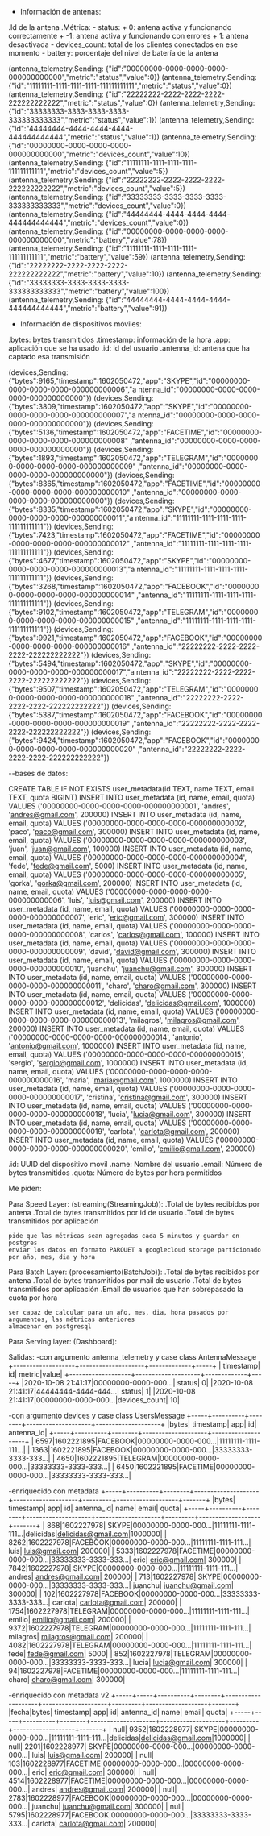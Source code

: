 - Información de antenas:

.Id de la antena
.Métrica:
    - status: +  0: antena activa y funcionando correctamente
              + -1: antena activa y funcionando con errores
              +  1: antena desactivada
    - devices_count: total de los clientes conectados en ese momento
    - battery: porcentaje del nivel de batería de la antena

(antenna_telemetry,Sending: {"id":"00000000-0000-0000-0000-000000000000","metric":"status","value":0})
(antenna_telemetry,Sending: {"id":"11111111-1111-1111-1111-111111111111","metric":"status","value":0})
(antenna_telemetry,Sending: {"id":"22222222-2222-2222-2222-222222222222","metric":"status","value":0})
(antenna_telemetry,Sending: {"id":"33333333-3333-3333-3333-333333333333","metric":"status","value":1})
(antenna_telemetry,Sending: {"id":"44444444-4444-4444-4444-444444444444","metric":"status","value":1})
(antenna_telemetry,Sending: {"id":"00000000-0000-0000-0000-000000000000","metric":"devices_count","value":10})
(antenna_telemetry,Sending: {"id":"11111111-1111-1111-1111-111111111111","metric":"devices_count","value":5})
(antenna_telemetry,Sending: {"id":"22222222-2222-2222-2222-222222222222","metric":"devices_count","value":5})
(antenna_telemetry,Sending: {"id":"33333333-3333-3333-3333-333333333333","metric":"devices_count","value":0})
(antenna_telemetry,Sending: {"id":"44444444-4444-4444-4444-444444444444","metric":"devices_count","value":0})
(antenna_telemetry,Sending: {"id":"00000000-0000-0000-0000-000000000000","metric":"battery","value":78})
(antenna_telemetry,Sending: {"id":"11111111-1111-1111-1111-111111111111","metric":"battery","value":59})
(antenna_telemetry,Sending: {"id":"22222222-2222-2222-2222-222222222222","metric":"battery","value":10})
(antenna_telemetry,Sending: {"id":"33333333-3333-3333-3333-333333333333","metric":"battery","value":100})
(antenna_telemetry,Sending: {"id":"44444444-4444-4444-4444-444444444444","metric":"battery","value":91})

- Información de dispositivos móviles:

.bytes: bytes transmitidos
.timestamp: información de la hora
.app: aplicación que se ha usado
.id: id del usuario
.antenna_id: antena que ha captado esa transmisión

(devices,Sending: {"bytes":9165,"timestamp":1602050472,"app":"SKYPE","id":"00000000-0000-0000-0000-000000000006","a
ntenna_id":"00000000-0000-0000-0000-000000000000"})
(devices,Sending: {"bytes":3809,"timestamp":1602050472,"app":"SKYPE","id":"00000000-0000-0000-0000-000000000007","a
ntenna_id":"00000000-0000-0000-0000-000000000000"})
(devices,Sending: {"bytes":5136,"timestamp":1602050472,"app":"FACETIME","id":"00000000-0000-0000-0000-000000000008"
,"antenna_id":"00000000-0000-0000-0000-000000000000"})
(devices,Sending: {"bytes":1893,"timestamp":1602050472,"app":"TELEGRAM","id":"00000000-0000-0000-0000-000000000009"
,"antenna_id":"00000000-0000-0000-0000-000000000000"})
(devices,Sending: {"bytes":8365,"timestamp":1602050472,"app":"FACETIME","id":"00000000-0000-0000-0000-000000000010"
,"antenna_id":"00000000-0000-0000-0000-000000000000"})
(devices,Sending: {"bytes":8335,"timestamp":1602050472,"app":"SKYPE","id":"00000000-0000-0000-0000-000000000011","a
ntenna_id":"11111111-1111-1111-1111-111111111111"})
(devices,Sending: {"bytes":7423,"timestamp":1602050472,"app":"FACETIME","id":"00000000-0000-0000-0000-000000000012"
,"antenna_id":"11111111-1111-1111-1111-111111111111"})
(devices,Sending: {"bytes":4677,"timestamp":1602050472,"app":"SKYPE","id":"00000000-0000-0000-0000-000000000013","a
ntenna_id":"11111111-1111-1111-1111-111111111111"})
(devices,Sending: {"bytes":3268,"timestamp":1602050472,"app":"FACEBOOK","id":"00000000-0000-0000-0000-000000000014"
,"antenna_id":"11111111-1111-1111-1111-111111111111"})
(devices,Sending: {"bytes":9102,"timestamp":1602050472,"app":"TELEGRAM","id":"00000000-0000-0000-0000-000000000015"
,"antenna_id":"11111111-1111-1111-1111-111111111111"})
(devices,Sending: {"bytes":9921,"timestamp":1602050472,"app":"FACEBOOK","id":"00000000-0000-0000-0000-000000000016"
,"antenna_id":"22222222-2222-2222-2222-222222222222"})
(devices,Sending: {"bytes":5494,"timestamp":1602050472,"app":"SKYPE","id":"00000000-0000-0000-0000-000000000017","a
ntenna_id":"22222222-2222-2222-2222-222222222222"})
(devices,Sending: {"bytes":9507,"timestamp":1602050472,"app":"TELEGRAM","id":"00000000-0000-0000-0000-000000000018"
,"antenna_id":"22222222-2222-2222-2222-222222222222"})
(devices,Sending: {"bytes":5387,"timestamp":1602050472,"app":"FACEBOOK","id":"00000000-0000-0000-0000-000000000019"
,"antenna_id":"22222222-2222-2222-2222-222222222222"})
(devices,Sending: {"bytes":9424,"timestamp":1602050472,"app":"FACEBOOK","id":"00000000-0000-0000-0000-000000000020"
,"antenna_id":"22222222-2222-2222-2222-222222222222"})

--bases de datos:

CREATE TABLE IF NOT EXISTS user_metadata(id TEXT, name TEXT, email TEXT, quota BIGINT)
INSERT INTO user_metadata (id, name, email, quota) VALUES ('00000000-0000-0000-0000-000000000001', 'andres', 'andres@gmail.com', 200000)
INSERT INTO user_metadata (id, name, email, quota) VALUES ('00000000-0000-0000-0000-000000000002', 'paco', 'paco@gmail.com', 300000)
INSERT INTO user_metadata (id, name, email, quota) VALUES ('00000000-0000-0000-0000-000000000003', 'juan', 'juan@gmail.com', 100000)
INSERT INTO user_metadata (id, name, email, quota) VALUES ('00000000-0000-0000-0000-000000000004', 'fede', 'fede@gmail.com', 5000)
INSERT INTO user_metadata (id, name, email, quota) VALUES ('00000000-0000-0000-0000-000000000005', 'gorka', 'gorka@gmail.com', 200000)
INSERT INTO user_metadata (id, name, email, quota) VALUES ('00000000-0000-0000-0000-000000000006', 'luis', 'luis@gmail.com', 200000)
INSERT INTO user_metadata (id, name, email, quota) VALUES ('00000000-0000-0000-0000-000000000007', 'eric', 'eric@gmail.com', 300000)
INSERT INTO user_metadata (id, name, email, quota) VALUES ('00000000-0000-0000-0000-000000000008', 'carlos', 'carlos@gmail.com', 100000)
INSERT INTO user_metadata (id, name, email, quota) VALUES ('00000000-0000-0000-0000-000000000009', 'david', 'david@gmail.com', 300000)
INSERT INTO user_metadata (id, name, email, quota) VALUES ('00000000-0000-0000-0000-000000000010', 'juanchu', 'juanchu@gmail.com', 300000)
INSERT INTO user_metadata (id, name, email, quota) VALUES ('00000000-0000-0000-0000-000000000011', 'charo', 'charo@gmail.com', 300000)
INSERT INTO user_metadata (id, name, email, quota) VALUES ('00000000-0000-0000-0000-000000000012', 'delicidas', 'delicidas@gmail.com', 1000000)
INSERT INTO user_metadata (id, name, email, quota) VALUES ('00000000-0000-0000-0000-000000000013', 'milagros', 'milagros@gmail.com', 200000)
INSERT INTO user_metadata (id, name, email, quota) VALUES ('00000000-0000-0000-0000-000000000014', 'antonio', 'antonio@gmail.com', 1000000)
INSERT INTO user_metadata (id, name, email, quota) VALUES ('00000000-0000-0000-0000-000000000015', 'sergio', 'sergio@gmail.com', 1000000)
INSERT INTO user_metadata (id, name, email, quota) VALUES ('00000000-0000-0000-0000-000000000016', 'maria', 'maria@gmail.com', 1000000)
INSERT INTO user_metadata (id, name, email, quota) VALUES ('00000000-0000-0000-0000-000000000017', 'cristina', 'cristina@gmail.com', 300000)
INSERT INTO user_metadata (id, name, email, quota) VALUES ('00000000-0000-0000-0000-000000000018', 'lucia', 'lucia@gmail.com', 300000)
INSERT INTO user_metadata (id, name, email, quota) VALUES ('00000000-0000-0000-0000-000000000019', 'carlota', 'carlota@gmail.com', 200000)
INSERT INTO user_metadata (id, name, email, quota) VALUES ('00000000-0000-0000-0000-000000000020', 'emilio', 'emilio@gmail.com', 200000)

.id: UUID del dispositivo movil
.name: Nombre del usuario
.email: Número de bytes transmitidos
.quota: Número de bytes por hora permitidos

Me piden:

Para Speed Layer: (streaming(StreamingJob)):
    .Total de bytes recibidos por antena
    .Total de bytes transmitidos por id de usuario
    .Total de bytes transmitidos por aplicación
    
    pide que las métricas sean agregadas cada 5 minutos y guardar en postgres
    enviar los datos en formato PARQUET a googlecloud storage particionado por año, mes, dia y hora

Para Batch Layer: (procesamiento(BatchJob)):
    .Total de bytes recibidos por antena
    .Total de bytes transmitidos por mail de usuario
    .Total de bytes transmitidos por aplicación
    .Email de usuarios que han sobrepasado la cuota por hora
    
    ser capaz de calcular para un año, mes, dia, hora pasados por argumentos, las métricas anteriores
    almacenar en postgresql

Para Serving layer: (Dashboard):


Salidas:
-con argumento antenna_telemetry y case class AntennaMessage
+-------------------+--------------------+-------------+-----+
|          timestamp|                  id|       metric|value|
+-------------------+--------------------+-------------+-----+
|2020-10-08 21:41:17|00000000-0000-000...|       status|    0|
|2020-10-08 21:41:17|44444444-4444-444...|       status|    1|
|2020-10-08 21:41:17|00000000-0000-000...|devices_count|   10|

-con argumento devices y case class UsersMessage
+-----+----------+--------+--------------------+--------------------+
|bytes| timestamp|     app|                  id|          antenna_id|
+-----+----------+--------+--------------------+--------------------+
| 6597|1602221895|FACEBOOK|00000000-0000-000...|11111111-1111-111...|
| 1363|1602221895|FACEBOOK|00000000-0000-000...|33333333-3333-333...|
| 4650|1602221895|TELEGRAM|00000000-0000-000...|33333333-3333-333...|
| 6450|1602221895|FACETIME|00000000-0000-000...|33333333-3333-333...|

-enriquecido con metadata
+-----+----------+--------+--------------------+--------------------+---------+-------------------+-------+
|bytes| timestamp|     app|                  id|          antenna_id|     name|              email|  quota|
+-----+----------+--------+--------------------+--------------------+---------+-------------------+-------+
|  868|1602227978|   SKYPE|00000000-0000-000...|11111111-1111-111...|delicidas|delicidas@gmail.com|1000000|
| 8262|1602227978|FACEBOOK|00000000-0000-000...|11111111-1111-111...|     luis|     luis@gmail.com| 200000|
| 5333|1602227978|FACETIME|00000000-0000-000...|33333333-3333-333...|     eric|     eric@gmail.com| 300000|
| 7842|1602227978|   SKYPE|00000000-0000-000...|11111111-1111-111...|   andres|   andres@gmail.com| 200000|
|  713|1602227978|   SKYPE|00000000-0000-000...|33333333-3333-333...|  juanchu|  juanchu@gmail.com| 300000|
|  102|1602227978|FACEBOOK|00000000-0000-000...|33333333-3333-333...|  carlota|  carlota@gmail.com| 200000|
| 1754|1602227978|TELEGRAM|00000000-0000-000...|11111111-1111-111...|   emilio|   emilio@gmail.com| 200000|
| 9372|1602227978|TELEGRAM|00000000-0000-000...|11111111-1111-111...| milagros| milagros@gmail.com| 200000|
| 4082|1602227978|TELEGRAM|00000000-0000-000...|11111111-1111-111...|     fede|     fede@gmail.com|   5000|
|  852|1602227978|TELEGRAM|00000000-0000-000...|33333333-3333-333...|    lucia|    lucia@gmail.com| 300000|
|   94|1602227978|FACETIME|00000000-0000-000...|11111111-1111-111...|    charo|    charo@gmail.com| 300000|

-enriquecido con metadata v2
+-----+-----+----------+--------+--------------------+--------------------+---------+-------------------+-------+
|fecha|bytes| timestamp|     app|                  id|          antenna_id|     name|              email|  quota|
+-----+-----+----------+--------+--------------------+--------------------+---------+-------------------+-------+
| null| 9352|1602228977|   SKYPE|00000000-0000-000...|11111111-1111-111...|delicidas|delicidas@gmail.com|1000000|
| null| 2201|1602228977|   SKYPE|00000000-0000-000...|00000000-0000-000...|     luis|     luis@gmail.com| 200000|
| null|  103|1602228977|FACETIME|00000000-0000-000...|00000000-0000-000...|     eric|     eric@gmail.com| 300000|
| null| 4514|1602228977|FACETIME|00000000-0000-000...|00000000-0000-000...|   andres|   andres@gmail.com| 200000|
| null| 2783|1602228977|FACEBOOK|00000000-0000-000...|00000000-0000-000...|  juanchu|  juanchu@gmail.com| 300000|
| null| 5795|1602228977|FACEBOOK|00000000-0000-000...|33333333-3333-333...|  carlota|  carlota@gmail.com| 200000|